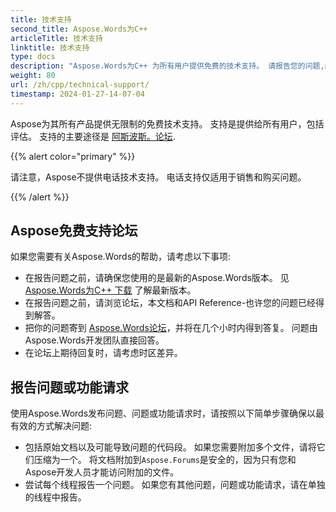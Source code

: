 ```yaml
---
title: 技术支持
second_title: Aspose.Words为C++
articleTitle: 技术支持
linktitle: 技术支持
type: docs
description: "Aspose.Words为C++ 为所有用户提供免费的技术支持。 请报告您的问题,问题,或功能要求使用Aspose免费支持论坛."
weight: 80
url: /zh/cpp/technical-support/
timestamp: 2024-01-27-14-07-04
---
```


Aspose为其所有产品提供无限制的免费技术支持。 支持是提供给所有用户，包括评估。 支持的主要途径是 [阿斯波斯。论坛](https://forum.aspose.com/c/words/8).

{{% alert color="primary" %}}

请注意，Aspose不提供电话技术支持。 电话支持仅适用于销售和购买问题。

{{% /alert %}}

## Aspose免费支持论坛

如果您需要有关Aspose.Words的帮助，请考虑以下事项:

* 在报告问题之前，请确保您使用的是最新的Aspose.Words版本。 见 [Aspose.Words为C++ 下载](https://www.nuget.org/packages/Aspose.Words.Cpp) 了解最新版本。
* 在报告问题之前，请浏览论坛，本文档和API Reference-也许您的问题已经得到解答。
* 把你的问题寄到 [Aspose.Words论坛](https://forum.aspose.com/c/words/8)，并将在几个小时内得到答复。 问题由Aspose.Words开发团队直接回答。
* 在论坛上期待回复时，请考虑时区差异。

## 报告问题或功能请求

使用Aspose.Words发布问题、问题或功能请求时，请按照以下简单步骤确保以最有效的方式解决问题:

* 包括原始文档以及可能导致问题的代码段。 如果您需要附加多个文件，请将它们压缩为一个。 将文档附加到`Aspose.Forums`是安全的，因为只有您和Aspose开发人员才能访问附加的文件。
* 尝试每个线程报告一个问题。 如果您有其他问题，问题或功能请求，请在单独的线程中报告。
